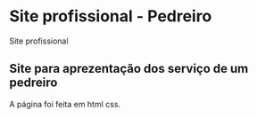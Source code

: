 # Site profissional - Pedreiro
 Site profissional
 ## Site para aprezentação dos serviço de um pedreiro
 A página foi feita em html css.
